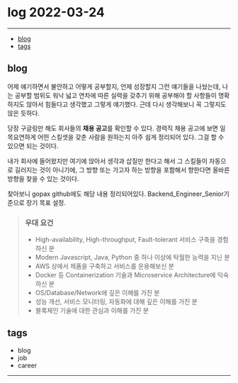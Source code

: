 # log 2022-03-24

--------------------------

- [blog](#blog)
- [tags](#tags)

## blog

어제 얘기하면서 불안하고 어떻게 공부할지, 언제 성장할지 그런 얘기들을 나눴는데, 나는 공부할 범위도 워낙 넓고 연차에 따른 실력을 갖추기 위해 공부해야 할 사항들이 명확하지도 않아서 힘들다고 생각했고 그렇게 얘기했다.
근데 다시 생각해보니 꼭 그렇지도 않은 듯하다.

당장 구글링만 해도 회사들의 **채용 공고**를 확인할 수 있다.
경력직 채용 공고에 보면 일목요연하게 어떤 스킬셋을 갖춘 사람을 원하는지 아주 쉽게 정리되어 있다.
그걸 할 수 있으면 되는 것이다.

내가 회사에 들어왔지만 여기에 앉아서 생각과 삽질만 한다고 해서 그 스킬들이 자동으로 길러지는 것이 아니기에, 그 방향 또는 가고자 하는 방향을 포함해서 향한다면 올바른 방향을 찾을 수 있는 것이다.

찾아보니 gopax github에도 해당 내용 정리되어있다. Backend_Engineer_Senior기준으로 장기 목표 설정.

> ### 우대 요건
> - High-availability, High-throughput, Fault-tolerant 서비스 구축을 경험하신 분
> - Modern Javascript, Java, Python 중 하나 이상에 탁월한 능력을 지닌 분
> - AWS 상에서 제품을 구축하고 서비스를 운용해보신 분
> - Docker 등 Containerization 기술과 Microservice Architecture에 익숙하신 분
> - OS/Database/Network에 깊은 이해를 가진 분
> - 성능 개선, 서비스 모니터링, 자동화에 대해 깊은 이해를 가진 분
> - 블록체인 기술에 대한 관심과 이해를 가진 분


## tags
- blog
- job
- career


--------------------------


 